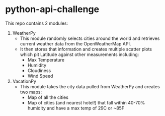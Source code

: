 # python-api-challenge

This repo contains 2 modules:

1. WeatherPy
   - This module randomly selects cities around the world and retrieves current weather data from the OpenWeatherMap API.
   - It then stores that information and creates multiple scatter plots which pit Latitude against other measurements including:
     - Max Temperature
     - Humidity
     - Cloudiness
     - Wind Speed
2. VacationPy
   - This module takes the city data pulled from WeatherPy and creates two maps:
     - Map of all the cities
     - Map of cities (and nearest hotel!) that fall within 40-70% humidity and have a max temp of 29C or ~85F
